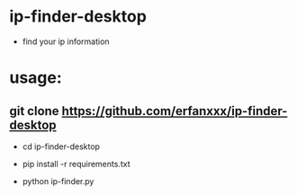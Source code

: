 # ip-finder-desktop
- find your ip information

# usage:

## git clone https://github.com/erfanxxx/ip-finder-desktop

- cd ip-finder-desktop 


- pip install -r requirements.txt
                      
- python ip-finder.py
